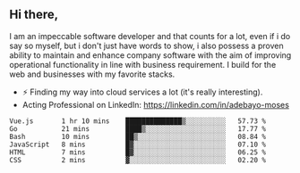 ## Hi there,

I am an impeccable software developer and that counts for a lot, even if i do say so myself, but i don't just have words to show, i also possess a proven ability to maintain and enhance company software with the aim of improving operational functionality in line with business requirement. I build for the web and businesses with my favorite stacks.
- ⚡ Finding my way into cloud services a lot (it's really interesting).
- Acting Professional on LinkedIn: https://linkedin.com/in/adebayo-moses

<!--START_SECTION:waka-->

```text
Vue.js       1 hr 10 mins    ██████████████▒░░░░░░░░░░   57.73 %
Go           21 mins         ████▒░░░░░░░░░░░░░░░░░░░░   17.77 %
Bash         10 mins         ██▒░░░░░░░░░░░░░░░░░░░░░░   08.84 %
JavaScript   8 mins          █▓░░░░░░░░░░░░░░░░░░░░░░░   07.10 %
HTML         7 mins          █▓░░░░░░░░░░░░░░░░░░░░░░░   06.25 %
CSS          2 mins          ▓░░░░░░░░░░░░░░░░░░░░░░░░   02.20 %
```

<!--END_SECTION:waka-->
